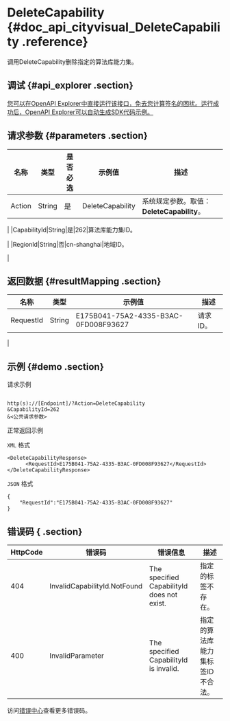 # DeleteCapability {#doc_api_cityvisual_DeleteCapability .reference}

调用DeleteCapability删除指定的算法库能力集。

## 调试 {#api_explorer .section}

[您可以在OpenAPI Explorer中直接运行该接口，免去您计算签名的困扰。运行成功后，OpenAPI Explorer可以自动生成SDK代码示例。](https://api.aliyun.com/#product=cityvisual&api=DeleteCapability&type=RPC&version=2018-10-30)

## 请求参数 {#parameters .section}

|名称|类型|是否必选|示例值|描述|
|--|--|----|---|--|
|Action|String|是|DeleteCapability|系统规定参数。取值：**DeleteCapability**。

 |
|CapabilityId|String|是|262|算法库能力集ID。

 |
|RegionId|String|否|cn-shanghai|地域ID。

 |

## 返回数据 {#resultMapping .section}

|名称|类型|示例值|描述|
|--|--|---|--|
|RequestId|String|E175B041-75A2-4335-B3AC-0FD008F93627|请求ID。

 |

## 示例 {#demo .section}

请求示例

``` {#request_demo}

http(s)://[Endpoint]/?Action=DeleteCapability
&CapabilityId=262
&<公共请求参数>

```

正常返回示例

`XML` 格式

``` {#xml_return_success_demo}
<DeleteCapabilityResponse>
      <RequestId>E175B041-75A2-4335-B3AC-0FD008F93627</RequestId>
</DeleteCapabilityResponse>
```

`JSON` 格式

``` {#json_return_success_demo}
{
	"RequestId":"E175B041-75A2-4335-B3AC-0FD008F93627"
}
```

## 错误码 { .section}

|HttpCode|错误码|错误信息|描述|
|--------|---|----|--|
|404|InvalidCapabilityId.NotFound|The specified CapabilityId does not exist.|指定的标签不存在。|
|400|InvalidParameter|The specified CapabilityId is invalid.|指定的算法库能力集标签ID不合法。|

访问[错误中心](https://error-center.aliyun.com/status/product/cityvisual)查看更多错误码。

